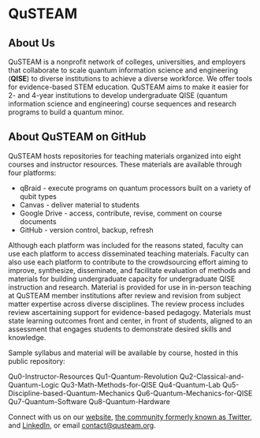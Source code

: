 # QuSTEAM
## About Us
QuSTEAM is a nonprofit network of colleges, universities, and employers that collaborate to scale quantum information science and engineering (**QISE**) to diverse institutions to achieve a diverse workforce. We offer tools for evidence-based STEM education. QuSTEAM aims to make it easier for 2- and 4-year institutions to develop undergraduate QISE (quantum information science and engineering) course sequences and research programs to build a quantum minor.

## About QuSTEAM on GitHub
QuSTEAM hosts repositories for teaching materials organized into eight courses and instructor resources. These materials are available through four platforms:

* qBraid - execute programs on quantum processors built on a variety of qubit types
* Canvas - deliver material to students
* Google Drive - access, contribute, revise, comment on course documents
* GitHub - version control, backup, refresh

Although each platform was included for the reasons stated, faculty can use each platform to access disseminated teaching materials.
Faculty can also use each platform to contribute to the crowdsourcing effort aiming to improve, synthesize, disseminate, and facilitate evaluation of 
methods and materials for building undergraduate capacity for undergraduate QISE instruction and research. Material is provided for use in in-person teaching at QuSTEAM member institutions after review and revision from subject matter expertise across diverse disciplines. The review process includes review ascertaining support for evidence-based pedagogy. Materials must state learning outcomes front and center, in front of students, aligned to an assessment that engages students to demonstrate desired skills and knowledge. 

Sample syllabus and material will be available by course, hosted in this public repository:

Qu0-Instructor-Resources
Qu1-Quantum-Revolution
Qu2-Classical-and-Quantum-Logic
Qu3-Math-Methods-for-QISE
Qu4-Quantum-Lab
Qu5-Discipline-based-Quantum-Mechanics
Qu6-Quantum-Mechanics-for-QISE
Qu7-Quantum-Software
Qu8-Quantum-Hardware

Connect with us on our [website](https://qusteam.org), [the community formerly known as Twitter](x.com), and [LinkedIn](https://linkedin.com/company/qusteam), or email contact@qusteam.org.
